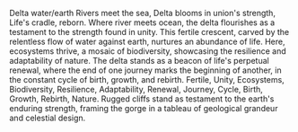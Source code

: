 Delta water/earth
Rivers meet the sea,
Delta blooms in union's strength,
Life's cradle, reborn.
Where river meets ocean, the delta flourishes as a testament to the strength found in unity. This fertile crescent, carved by the relentless flow of water against earth, nurtures an abundance of life. Here, ecosystems thrive, a mosaic of biodiversity, showcasing the resilience and adaptability of nature. The delta stands as a beacon of life's perpetual renewal, where the end of one journey marks the beginning of another, in the constant cycle of birth, growth, and rebirth.
Fertile, Unity, Ecosystems, Biodiversity, Resilience, Adaptability, Renewal, Journey, Cycle, Birth, Growth, Rebirth, Nature.
Rugged cliffs stand as testament to the earth's enduring strength, framing the gorge in a tableau of geological grandeur and celestial design.